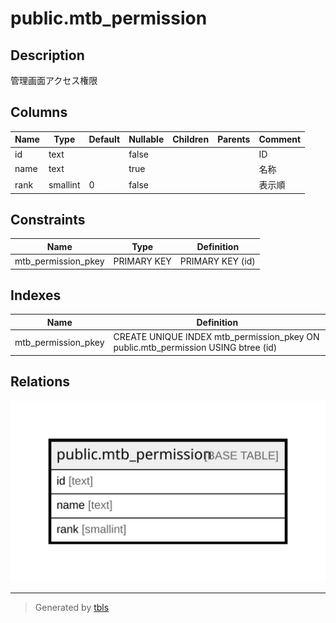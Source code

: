 # public.mtb_permission

## Description

管理画面アクセス権限

## Columns

| Name | Type | Default | Nullable | Children | Parents | Comment |
| ---- | ---- | ------- | -------- | -------- | ------- | ------- |
| id | text |  | false |  |  | ID |
| name | text |  | true |  |  | 名称 |
| rank | smallint | 0 | false |  |  | 表示順 |

## Constraints

| Name | Type | Definition |
| ---- | ---- | ---------- |
| mtb_permission_pkey | PRIMARY KEY | PRIMARY KEY (id) |

## Indexes

| Name | Definition |
| ---- | ---------- |
| mtb_permission_pkey | CREATE UNIQUE INDEX mtb_permission_pkey ON public.mtb_permission USING btree (id) |

## Relations

![er](public.mtb_permission.svg)

---

> Generated by [tbls](https://github.com/k1LoW/tbls)
